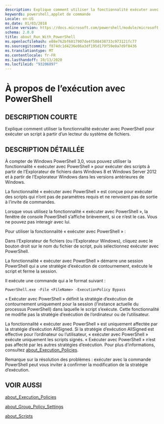```yaml
---
description: Explique comment utiliser la fonctionnalité exécuter avec PowerShell pour exécuter un script à partir d’un lecteur du système de fichiers.
keywords: powershell,applet de commande
Locale: en-US
ms.date: 01/03/2018
online version: https://docs.microsoft.com/powershell/module/microsoft.powershell.core/about/about_run_with_powershell?view=powershell-6&WT.mc_id=ps-gethelp
schema: 2.0.0
title: about_Run_With_PowerShell
ms.openlocfilehash: e08e762bf6017907de4f508438733c973121fc77
ms.sourcegitcommit: f874dc1d4236e06a3df195d179f59e0a7d9f8436
ms.translationtype: MT
ms.contentlocale: fr-FR
ms.lasthandoff: 10/13/2020
ms.locfileid: "93206897"
---
```

# <a name="about-run-with-powershell"></a>À propos de l’exécution avec PowerShell

## <a name="short-description"></a>DESCRIPTION COURTE
Explique comment utiliser la fonctionnalité exécuter avec PowerShell pour exécuter un script à partir d’un lecteur du système de fichiers.

## <a name="long-description"></a>DESCRIPTION DÉTAILLÉE

À compter de Windows PowerShell 3,0, vous pouvez utiliser la fonctionnalité « exécuter avec PowerShell » pour exécuter des scripts à partir de l’Explorateur de fichiers dans Windows 8 et Windows Server 2012 et à partir de l’Explorateur Windows dans les versions antérieures de Windows.

La fonctionnalité « exécuter avec PowerShell » est conçue pour exécuter des scripts qui n’ont pas de paramètres requis et ne renvoient pas de sortie à l’invite de commandes.

Lorsque vous utilisez la fonctionnalité « exécuter avec PowerShell », la fenêtre de console PowerShell s’affiche brièvement, si ce n’est le cas. Vous ne pouvez pas interagir avec lui.

Pour utiliser la fonctionnalité « exécuter avec PowerShell » :

Dans l’Explorateur de fichiers (ou l’Explorateur Windows), cliquez avec le bouton droit sur le nom du fichier de script, puis sélectionnez exécuter avec PowerShell.

La fonctionnalité « exécuter avec PowerShell » démarre une session PowerShell qui a une stratégie d’exécution de contournement, exécute le script et ferme la session.

Il exécute une commande qui a le format suivant :

```
PowerShell.exe -File <FileName> -ExecutionPolicy Bypass
```

« Exécuter avec PowerShell » définit la stratégie d’exécution de contournement uniquement pour la session (l’instance actuelle du processus PowerShell) dans laquelle le script s’exécute.
Cette fonctionnalité ne modifie pas la stratégie d’exécution de l’ordinateur ou de l’utilisateur.

La fonctionnalité « exécuter avec PowerShell » est uniquement affectée par la stratégie d’exécution AllSigned. Si la stratégie d’exécution AllSigned est effective pour l’ordinateur ou l’utilisateur, « exécuter avec PowerShell » exécute uniquement les scripts signés. « Exécuter avec PowerShell » n’est pas affecté par les autres stratégies d’exécution. Pour plus d’informations, consultez [about_Execution_Policies](about_Execution_Policies.md).

Remarque sur la résolution des problèmes : exécuter avec la commande PowerShell peut vous inviter à confirmer la modification de la stratégie d’exécution.

## <a name="see-also"></a>VOIR AUSSI

[about_Execution_Policies](about_Execution_Policies.md)

[about_Group_Policy_Settings](about_Group_Policy_Settings.md)

[about_Scripts](about_Scripts.md)
